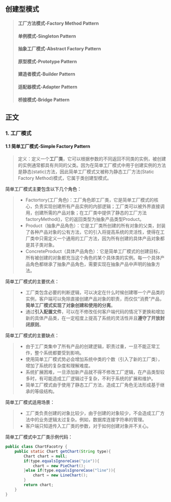 ## 创建型模式 ##
> #### 工厂方法模式-Factory Method Pattern ####
> #### 单例模式-Singleton Pattern ####            
> #### 抽象工厂模式-Abstract Factory Pattern ####
> #### 原型模式-Prototype Pattern ####
> #### 建造者模式-Builder Pattern ####
> #### 适配器模式-Adapter Pattern ####
> #### 桥接模式-Bridge Pattern ####

## 正文 ##
### 1. 工厂模式 ###
#### 1.1 简单工厂模式-Simple Factory Pattern ####
> 定义：定义一个**工厂类**，它可以根据参数的不同返回不同类的实例，被创建的实例通常都具有共同的父类。因为在简单工厂模式中用于创建实例的方法是静态(static)方法，因此简单工厂模式又被称为静态工厂方法(Static Factory Method)模式，它属于类创建型模式。

简单工厂模式主要包含以下几个角色：
>+ Factortory(工厂角色)：工厂角色即工厂类，它是简单工厂模式的核心，负责实现创建所有产品实例的内部逻辑；工厂类可以被外界直接调用，创建所需的产品对象；在工厂类中提供了静态的工厂方法factoryMethod()，它的返回类型为抽象产品类型Product。
>+ Product（抽象产品角色）：它是工厂类所创建的所有对象的父类，封装了各种产品对象的公有方法，它的引入将提高系统的灵活性，使得在工厂类中只需定义一个通用的工厂方法，因为所有创建的具体产品对象都是其子类对象。
>+ ConcreteProduct（具体产品角色）：它是简单工厂模式的创建目标，所有被创建的对象都充当这个角色的某个具体类的实例。每一个具体产品角色都继承了抽象产品角色，需要实现在抽象产品中声明的抽象方法。

简单工厂模式的主要优点：
>+ 工厂类包含必要的判断逻辑，可以决定在什么时候创建哪一个产品类的实例，客户端可以免除直接创建产品对象的职责，而仅仅“消费”产品，**简单工厂模式实现了对象创建和使用的分离**。
>+ 通过**引入配置文件**，可以在不修改任何客户端代码的情况下更换和增加新的具体产品类，在一定程度上提高了系统的灵活性并且**遵守了开放封闭原则**。

简单工厂模式的主要缺点：
>+ 由于工厂类集中了所有产品的创建逻辑，职责过重，一旦不能正常工作，整个系统都要受到影响。
>+ 使用简单工厂模式势必会增加系统中类的个数（引入了新的工厂类），增加了系统的复杂度和理解难度。
>+ 系统扩展困难，一旦添加新产品就不得不修改工厂逻辑，在产品类型较多时，有可能造成工厂逻辑过于复杂，不利于系统的扩展和维护。
>+ 简单工厂模式由于使用了静态工厂方法，造成工厂角色无法形成基于继承的等级结构。

简单工厂模式适用场景：
>+ 工厂类负责创建的对象比较少，由于创建的对象较少，不会造成工厂方法中的业务逻辑太过复杂。例如，数据库连接字符串的管理。
>+  客户端只知道传入工厂类的参数，对于如何创建对象并不关心。

简单工厂模式中工厂类示例代码：
```java
public class ChartFacotry {
	public static Chart getChart(String type){
		Chart chart = null;
		if(type.equalsIgnoreCase("pie")){
			chart = new PieChart();
		}else if(type.equalsIgnoreCase("line")){
			chart = new LineChart();
		}
		return chart;
	}
}
```


